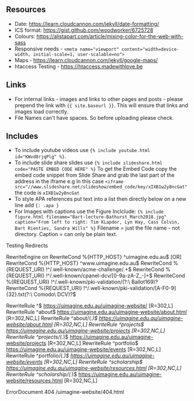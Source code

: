 ## Resources

- Date: https://learn.cloudcannon.com/jekyll/date-formatting/
- ICS format: https://gist.github.com/woodworker/6725728
- Colours: https://alistapart.com/article/mixing-color-for-the-web-with-sass
- Responsive needs - ```<meta name="viewport" content="width=device-width, initial-scale=1, user-scalable=no">```
- Maps - https://learn.cloudcannon.com/jekyll/google-maps/
- htaccess Testing - https://htaccess.madewithlove.be

## Links

- For internal links - images and links to other pages and posts - please prepend the link with ```{{ site.baseurl }}```. This will ensure that links and images load correctly.
- File Names can't have spaces. So before uploading please check.

## Includes
- To include youtube videos use ```{% include youtube.html id="KWvd8rjqPlg" %}```.
- To include slide share slides use ```{% include slideshare.html code="PASTE EMBED CODE HERE" %}``` To get the Embed Code copy the embed code snippet from Slide Share and grab the last part of the address in the iframe e.g In this case ``` <iframe src="//www.slideshare.net/slideshow/embed_code/key/xIXB1w2y8ncGat" ``` the code is ```xIXB1w2y8ncGat```
- To style APA references put text into a list then directly below on a new line add ```{: .apa }```
- For Images with captions use the Figure Inclclude: ```{% include figure.html filename="Bart-lecture-Bathurst_March2018.jpg" caption="From left to right: Tim KLapdor, Lyn Hay, Cass Colvin, Bart Rienties, Sandra Wills" %}``` Filename = just the file name - not directory. Caption = can only be plain text.


Testing Redirects

RewriteEngine on
RewriteCond %{HTTP_HOST} ^uimagine\.edu\.au$ [OR]
RewriteCond %{HTTP_HOST} ^www\.uimagine\.edu\.au$
RewriteCond %{REQUEST_URI} !^/\.well-known/acme-challenge/.+$
RewriteCond %{REQUEST_URI} !^/\.well-known/cpanel-dcv/[0-9a-zA-Z_-]+$
RewriteCond %{REQUEST_URI} !^/\.well-known/pki-validation/(?:\ Ballot169)?
RewriteCond %{REQUEST_URI} !^/\.well-known/pki-validation/[A-F0-9]{32}\.txt(?:\ Comodo\ DCV)?$

RewriteRule ^$ https://uimagine.edu.au/uimagine-website/ [R=302,L]
RewriteRule ^about$ https://uimagine.edu.au/uimagine-website/about.html [R=302,NC,L]
RewriteRule ^about/(.*)$ https://uimagine.edu.au/uimagine-website/about.html [R=302,NC,L]
RewriteRule ^projects$ https://uimagine.edu.au/uimagine-website/projects [R=302,NC,L]
RewriteRule ^projects/(.*)$ https://uimagine.edu.au/uimagine-website/projects [R=302,NC,L]
RewriteRule ^portfolio$ https://uimagine.edu.au/uimagine-website/events [R=302,NC,L]
RewriteRule ^portfolio/(.*)$ https://uimagine.edu.au/uimagine-website/events [R=302,NC,L]
RewriteRule ^scholarship$ https://uimagine.edu.au/uimagine-website/resources.html [R=302,NC,L]
RewriteRule ^scholarship/(.*)$ https://uimagine.edu.au/uimagine-website/resources.html [R=302,NC,L]

ErrorDocument 404 /uimagine-website/404.html
